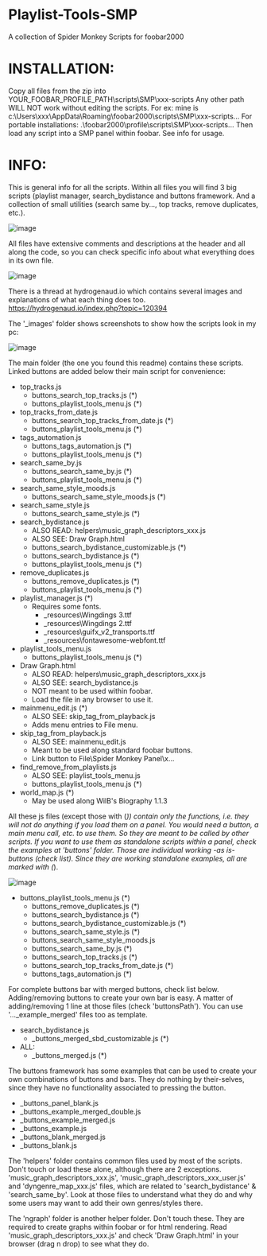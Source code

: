 # Playlist-Tools-SMP
A collection of Spider Monkey Scripts for foobar2000

# INSTALLATION: 

Copy all files from the zip into YOUR_FOOBAR_PROFILE_PATH\scripts\SMP\xxx-scripts
Any other path WILL NOT work without editing the scripts.
For ex: mine is 			c:\Users\xxx\AppData\Roaming\foobar2000\scripts\SMP\xxx-scripts\...
For portable installations: .\foobar2000\profile\scripts\SMP\xxx-scripts\...
Then load any script into a SMP panel within foobar. See info for usage. 

# INFO: 

This is general info for all the scripts. Within all files you will find 3 big scripts (playlist manager, search_bydistance and buttons framework.
And a collection of small utilities (search same by..., top tracks, remove duplicates, etc.).

![image](https://user-images.githubusercontent.com/83307074/116298906-927f2c00-a78c-11eb-96c4-ca99e58d1a40.png)

All files have extensive comments and descriptions at the header and all along the code, so you can check specific info about what everything does in its own file.

![image](https://user-images.githubusercontent.com/83307074/116299366-20f3ad80-a78d-11eb-9194-8d6b91bc942c.png)

There is a thread at hydrogenaud.io which contains several images and explanations of what each thing does too.
https://hydrogenaud.io/index.php?topic=120394

The '_images' folder shows screenshots to show how the scripts look in my pc:

![image](https://user-images.githubusercontent.com/83307074/116299680-85167180-a78d-11eb-80e4-f00f147421be.png)

The main folder (the one you found this readme) contains these scripts. Linked buttons are added below their main script for convenience:

  * top_tracks.js
      * buttons_search_top_tracks.js (*)
      * buttons_playlist_tools_menu.js (*)
  * top_tracks_from_date.js
    * buttons_search_top_tracks_from_date.js (*)
    * buttons_playlist_tools_menu.js (*)
  * tags_automation.js
    * buttons_tags_automation.js (*)
    * buttons_playlist_tools_menu.js (*)
  * search_same_by.js
    * buttons_search_same_by.js (*)
    * buttons_playlist_tools_menu.js (*)
  * search_same_style_moods.js
  	* buttons_search_same_style_moods.js (*)
  * search_same_style.js
  	* buttons_search_same_style.js (*)
  * search_bydistance.js
  	* ALSO READ: helpers\music_graph_descriptors_xxx.js
  	* ALSO SEE: Draw Graph.html
  	* buttons_search_bydistance_customizable.js (*)
  	* buttons_search_bydistance.js (*)
  	* buttons_playlist_tools_menu.js (*)
  * remove_duplicates.js
  	* buttons_remove_duplicates.js (*)
  	* buttons_playlist_tools_menu.js (*)
  * playlist_manager.js (*)
  	* Requires some fonts.
  		* _resources\Wingdings 3.ttf
  		* _resources\Wingdings 2.ttf
  		* _resources\guifx_v2_transports.ttf
  		* _resources\fontawesome-webfont.ttf
  * playlist_tools_menu.js
  	* buttons_playlist_tools_menu.js (*)
  * Draw Graph.html
  	* ALSO READ: helpers\music_graph_descriptors_xxx.js
  	* ALSO SEE: search_bydistance.js
  	* NOT meant to be used within foobar.
  	* Load the file in any browser to use it.
  * mainmenu_edit.js (*)
  	* ALSO SEE: skip_tag_from_playback.js
  	* Adds menu entries to File menu.
  * skip_tag_from_playback.js
  	* ALSO SEE: mainmenu_edit.js
  	* Meant to be used along standard foobar buttons.
  	* Link button to File\Spider Monkey Panel\x...
  * find_remove_from_playlists.js
  	* ALSO SEE: playlist_tools_menu.js
  	* buttons_playlist_tools_menu.js (*)
  * world_map.js (*)
  	* May be used along WilB's Biography 1.1.3
		
All these js files (except those with (*)) contain only the functions, i.e. they will not do anything if you load them on a panel. 
You would need a button, a main menu call, etc. to use them. So they are meant to be called by other scripts.
If you want to use them as standalone scripts within a panel, check the examples at 'buttons' folder. 
Those are individual working -as is- buttons (check list). Since they are working standalone examples, all are marked with (*).

![image](https://user-images.githubusercontent.com/83307074/116299720-952e5100-a78d-11eb-9759-2435a08bb56d.png)

  * buttons_playlist_tools_menu.js (*)
	* buttons_remove_duplicates.js (*)
	* buttons_search_bydistance.js (*)
	* buttons_search_bydistance_customizable.js (*)
	* buttons_search_same_style.js (*)
	* buttons_search_same_style_moods.js
	* buttons_search_same_by.js (*)
	* buttons_search_top_tracks.js (*)
	* buttons_search_top_tracks_from_date.js (*)
	* buttons_tags_automation.js (*)

For complete buttons bar with merged buttons, check list below. Adding/removing buttons to create your own bar is easy.
A matter of adding/removing 1 line at those files (check 'buttonsPath'). You can use '..._example_merged' files too as template.

  * search_bydistance.js
    * _buttons_merged_sbd_customizable.js (*)
  * ALL:
    * _buttons_merged.js (*)

The buttons framework has some examples that can be used to create your own combinations of buttons and bars.
They do nothing by their-selves, since they have no functionality associated to pressing the button.

  * _buttons_panel_blank.js
  * _buttons_example_merged_double.js
  * _buttons_example_merged.js
  * _buttons_example.js
  * _buttons_blank_merged.js
  * _buttons_blank.js
	
The 'helpers' folder contains common files used by most of the scripts. Don't touch or load these alone, although there are 2 exceptions.
'music_graph_descriptors_xxx.js', 'music_graph_descriptors_xxx_user.js' and 'dyngenre_map_xxx.js' files, which are related to 'search_bydistance' & 'search_same_by'. 
Look at those files to understand what they do and why some users may want to add their own genres/styles there.

The 'ngraph' folder is another helper folder. Don't touch these. They are required to create graphs within foobar or for html rendering.
Read 'music_graph_descriptors_xxx.js' and check 'Draw Graph.html' in your browser (drag n drop) to see what they do.
